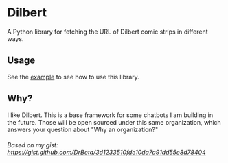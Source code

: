 # Dilbert
 A Python library for fetching the URL of Dilbert comic strips in different ways.
## Usage
 See the [example](https://github.com/DilbertTech/Dilbert.py/blob/master/dilbert/Example.py) to see how to use this library.
## Why?
 I like Dilbert. This is a base framework for some chatbots I am building in the future. Those will be open sourced under this same organization, which answers your question about "Why an organization?"

###### Based on my gist: https://gist.github.com/DrBeta/3d1233510fde10da7a91dd55e8d78404
